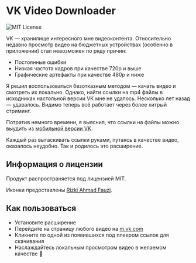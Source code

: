 # VK Video Downloader
![MIT License](https://img.shields.io/github/license/JustKappaMan/VK-Video-Downloader)

VK — хранилище интересного мне видеоконтента. Относительно недавно просмотр видео на бюджетных устройствах (особенно в приложении) стал невозможен по ряду причин:
* Постоянные ошибки
* Низкая частота кадров при качестве 720p и выше
* Графические артефакты при качестве 480p и ниже

Я решил воспользоваться безотказным методом — качать видео и смотреть их локально. Однако, найти ссылки на mp4 файлы в исходниках настольной версии VK мне не удалось. Несколько лет назад — удавалось. Видимо теперь всё работает через более хитрый стриминг.

Потратив немного времени, я выяснил, что ссылки на файлы можно выудить из [мобильной версии VK](https://m.vk.com/).

Каждый раз вытаскивать ссылки руками, путаясь в качестве видео, оказалось неудобно. Так и родилось это расширение.
## Информация о лицензии
Продукт распространяется под лицензией MIT.

Иконки предоставлены [Rizki Ahmad Fauzi](https://www.flaticon.com/authors/rizki-ahmad-fauzi).
## Как пользоваться
* Установите расширение
* Перейдите на страницу любого видео на [m.vk.com](https://m.vk.com/)
* Кликните по одной из появившихся под плеером ссылок для скачивания
* Наслаждайтесь локальным просмотром видео в желаемом качестве 🥳